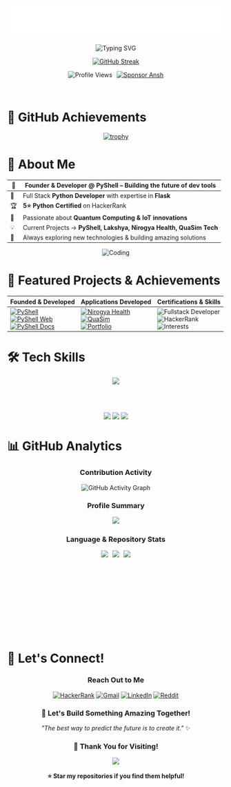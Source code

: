 <!-- Ansh Soni - Enhanced GitHub Profile -->

<div align="center">
<h1 align="center">
  <img src="https://raw.githubusercontent.com/AnshMNSoni/anshmnsoni/main/assets/name.svg" alt="Ansh Soni" />
</h1>

<img src="https://readme-typing-svg.herokuapp.com?font=Fira+Code&duration=3000&pause=1000&color=36BCF7&center=true&vCenter=true&width=600&lines=Welcome+to+my+GitHub+Profile!;I+am+Ansh+Soni+🧑‍💻;App+Developer+📱;Python+Enthusiast+🌐;Tech+Explorer+%7C+Lifelong+Learner+🚀;Let's+build+something+amazing+💡" alt="Typing SVG" />

<!-- Longest streak -->
[![GitHub Streak](https://github-readme-streak-stats.herokuapp.com/?user=AnshMNSoni&theme=tokyonight)](https://git.io/streak-stats)

<!-- Profile Badges -->
<div style="display: flex; gap: 10px; flex-wrap: wrap; align-items: center; justify-content: center;">
  <img src="https://komarev.com/ghpvc/?username=AnshMNSoni&label=Profile%20Views&color=0e75b6&style=for-the-badge" alt="Profile Views" />
  <a href="https://github.com/sponsors/AnshMNSoni" target="_blank">
    <img src="https://img.shields.io/badge/Sponsor-%E2%9D%A4-red?style=for-the-badge&logo=githubsponsors&logoColor=white" alt="Sponsor Ansh" />
  </a>
</div>

</div><br><br>


# 🎉 GitHub Achievements

<div align="center">
  
[![trophy](https://github-profile-trophy.vercel.app/?username=AnshMNSoni&theme=juicyfresh&row=3&column=3)](https://github-profile-trophy.vercel.app/?username=ryo-ma&theme=juicyfresh)

</div>

# 🎯 About Me

<div align="center">

| 🔭 | **Founder & Developer @ PyShell** – Building the future of dev tools |
|----|----------------------------------------------------------------------|
| 🌱 | Full Stack **Python Developer** with expertise in **Flask** |
| 🏆 | **5⭐ Python Certified** on HackerRank |
| 🎯 | Passionate about **Quantum Computing & IoT innovations** |
| 💡 | Current Projects → **PyShell, Lakshya, Nirogya Health, QuaSim Tech** |
| 🚀 | Always exploring new technologies & building amazing solutions |

<img alt="Coding" width="350" src="https://user-images.githubusercontent.com/74038190/229223263-cf2e4b07-2615-4f87-9c38-e37600f8381a.gif">

</div>


# 🌟 Featured Projects & Achievements

<div align="center">

| **Founded & Developed** | **Applications Developed** | **Certifications & Skills** |
|--------------------------|----------------------------|-----------------------------|
| [![PyShell](https://img.shields.io/badge/PyShell-Founder-6A5ACD?style=for-the-badge&logo=python&logoColor=white)](https://linkedin.com/company/py-shell)<br>[![PyShell Web](https://img.shields.io/badge/PyShell_Web-Live-6A5ACD?style=for-the-badge&logo=netlify&logoColor=white)](https://pyshellweb.netlify.app/)<br>[![PyShell Docs](https://img.shields.io/badge/Documentation-Live-FF8C00?style=for-the-badge&logo=readthedocs&logoColor=white)](https://pyshelldocs.netlify.app/) | [![Nirogya Health](https://img.shields.io/badge/Nirogya_Health-Healthcare_App-2E8B57?style=for-the-badge&logo=netlify&logoColor=white)](https://nirogya-health.netlify.app/)<br>[![QuaSim](https://img.shields.io/badge/QuaSim-Quantum_Simulator-8A2BE2?style=for-the-badge&logo=vercel&logoColor=white)](https://quasimdottech.netlify.app/)<br>[![Portfolio](https://img.shields.io/badge/Portfolio-Personal_Site-4682B4?style=for-the-badge&logo=about-dot-me&logoColor=white)](https://anshdotdev.netlify.app/) | ![Fullstack Developer](https://img.shields.io/badge/Fullstack_Developer-Python-3776AB?style=for-the-badge&logo=python&logoColor=white)<br>![HackerRank](https://img.shields.io/badge/Hackerrank-5⭐%20Python-2EC866?style=for-the-badge&logo=hackerrank&logoColor=white)<br>![Interests](https://img.shields.io/badge/Research-Quantum%20Computing%20%7C%20IoT-6A5ACD?style=for-the-badge&logo=gitbook&logoColor=white)|

</div>


# 🛠️ Tech Skills

<div align="center">

<img src="https://skillicons.dev/icons?i=python,arduino,java,cpp,c,vite,html,css,tailwindcss,bootstrap,flask,mysql,firebase,dart,flutter,git,github,docker,linux,ubuntu,windows,vscode,anaconda,powershell,pycharm,bash,notion,figma" />

<br><br>

<img src="https://img.shields.io/badge/Power_BI-F2C811?style=for-the-badge&logo=power-bi&logoColor=black"/>
<img src="https://img.shields.io/badge/Canva-00C4CC?style=for-the-badge&logo=canva&logoColor=white"/>
<img src="https://img.shields.io/badge/Clipchamp-9146FF?style=for-the-badge&logo=clipchamp&logoColor=white"/>

</div>


# 📊 GitHub Analytics

<div align="center">

### Contribution Activity
![GitHub Activity Graph](https://github-readme-activity-graph.vercel.app/graph?username=AnshMNSoni&bg_color=1B1B27&line=BF91F3&point=39BDAE&area=true&area_color=BF91F3&title_color=70A5FD&color=39BDAE)

### Profile Summary
<img height="180em" src="http://github-profile-summary-cards.vercel.app/api/cards/profile-details?username=AnshMNSoni&theme=tokyonight">

### Language & Repository Stats
<div style="display: flex; flex-wrap: wrap; justify-content: center; gap: 10px;">
  <img height="160em" src="http://github-profile-summary-cards.vercel.app/api/cards/most-commit-language?username=AnshMNSoni&theme=tokyonight">
  <img height="160em" src="http://github-profile-summary-cards.vercel.app/api/cards/repos-per-language?username=AnshMNSoni&theme=tokyonight">
  <img height="160em" src="http://github-profile-summary-cards.vercel.app/api/cards/stats?username=AnshMNSoni&theme=tokyonight">
</div>

</div><br><br>


# 🤝 Let's Connect!

<div align="center">

### Reach Out to Me

[![HackerRank](https://img.shields.io/badge/HackerRank-2EC866?style=for-the-badge&logo=HackerRank&logoColor=white)](https://www.hackerrank.com/profile/anshsoni702)
[![Gmail](https://img.shields.io/badge/Email-D14836?style=for-the-badge&logo=Gmail&logoColor=white)](mailto:ansh.mn.soni7505@gmail.com)
[![LinkedIn](https://img.shields.io/badge/LinkedIn-0077B5?style=for-the-badge&logo=LinkedIn&logoColor=white)](https://www.linkedin.com/in/anshmnsoni)
[![Reddit](https://img.shields.io/badge/Reddit-FF4500?style=for-the-badge&logo=reddit&logoColor=white)](https://www.reddit.com/u/AnshMNSoni)

### 💭 Let's Build Something Amazing Together!

*"The best way to predict the future is to create it."* ✨  

</div>

<div align="center">

### 🙏 Thank You for Visiting!

<img src="https://user-images.githubusercontent.com/74038190/212284158-e840e285-664b-44d7-b79b-e264b5e54825.gif" width="1000">

<br/>

**⭐ Star my repositories if you find them helpful!**

</div>
